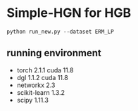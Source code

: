 # Simple-HGN for HGB


```
python run_new.py --dataset ERM_LP
```

## running environment

* torch 2.1.1 cuda 11.8
* dgl 1.1.2 cuda 11.8
* networkx 2.3
* scikit-learn 1.3.2
* scipy 1.11.3
